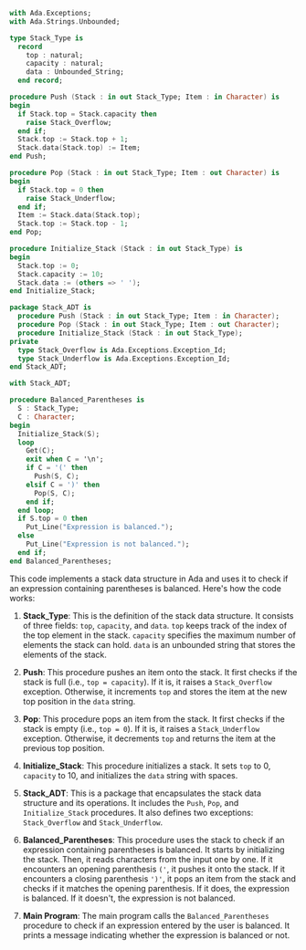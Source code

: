 ```ada
with Ada.Exceptions;
with Ada.Strings.Unbounded;

type Stack_Type is
  record
    top : natural;
    capacity : natural;
    data : Unbounded_String;
  end record;

procedure Push (Stack : in out Stack_Type; Item : in Character) is
begin
  if Stack.top = Stack.capacity then
    raise Stack_Overflow;
  end if;
  Stack.top := Stack.top + 1;
  Stack.data(Stack.top) := Item;
end Push;

procedure Pop (Stack : in out Stack_Type; Item : out Character) is
begin
  if Stack.top = 0 then
    raise Stack_Underflow;
  end if;
  Item := Stack.data(Stack.top);
  Stack.top := Stack.top - 1;
end Pop;

procedure Initialize_Stack (Stack : in out Stack_Type) is
begin
  Stack.top := 0;
  Stack.capacity := 10;
  Stack.data := (others => ' ');
end Initialize_Stack;

package Stack_ADT is
  procedure Push (Stack : in out Stack_Type; Item : in Character);
  procedure Pop (Stack : in out Stack_Type; Item : out Character);
  procedure Initialize_Stack (Stack : in out Stack_Type);
private
  type Stack_Overflow is Ada.Exceptions.Exception_Id;
  type Stack_Underflow is Ada.Exceptions.Exception_Id;
end Stack_ADT;

with Stack_ADT;

procedure Balanced_Parentheses is
  S : Stack_Type;
  C : Character;
begin
  Initialize_Stack(S);
  loop
    Get(C);
    exit when C = '\n';
    if C = '(' then
      Push(S, C);
    elsif C = ')' then
      Pop(S, C);
    end if;
  end loop;
  if S.top = 0 then
    Put_Line("Expression is balanced.");
  else
    Put_Line("Expression is not balanced.");
  end if;
end Balanced_Parentheses;
```

This code implements a stack data structure in Ada and uses it to check if an expression containing parentheses is balanced. Here's how the code works:

1. **Stack_Type**: This is the definition of the stack data structure. It consists of three fields: `top`, `capacity`, and `data`. `top` keeps track of the index of the top element in the stack. `capacity` specifies the maximum number of elements the stack can hold. `data` is an unbounded string that stores the elements of the stack.

2. **Push**: This procedure pushes an item onto the stack. It first checks if the stack is full (i.e., `top = capacity`). If it is, it raises a `Stack_Overflow` exception. Otherwise, it increments `top` and stores the item at the new top position in the `data` string.

3. **Pop**: This procedure pops an item from the stack. It first checks if the stack is empty (i.e., `top = 0`). If it is, it raises a `Stack_Underflow` exception. Otherwise, it decrements `top` and returns the item at the previous top position.

4. **Initialize_Stack**: This procedure initializes a stack. It sets `top` to 0, `capacity` to 10, and initializes the `data` string with spaces.

5. **Stack_ADT**: This is a package that encapsulates the stack data structure and its operations. It includes the `Push`, `Pop`, and `Initialize_Stack` procedures. It also defines two exceptions: `Stack_Overflow` and `Stack_Underflow`.

6. **Balanced_Parentheses**: This procedure uses the stack to check if an expression containing parentheses is balanced. It starts by initializing the stack. Then, it reads characters from the input one by one. If it encounters an opening parenthesis `('`, it pushes it onto the stack. If it encounters a closing parenthesis `')'`, it pops an item from the stack and checks if it matches the opening parenthesis. If it does, the expression is balanced. If it doesn't, the expression is not balanced.

7. **Main Program**: The main program calls the `Balanced_Parentheses` procedure to check if an expression entered by the user is balanced. It prints a message indicating whether the expression is balanced or not.